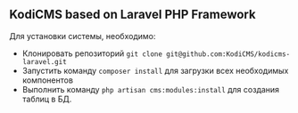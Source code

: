 ## KodiCMS based on Laravel PHP Framework

Для установки системы, необходимо:

 * Клонировать репозиторий `git clone git@github.com:KodiCMS/kodicms-laravel.git`
 * Запустить команду `composer install` для загрузки всех необходимых компонентов
 * Выполнить команду `php artisan cms:modules:install` для создания таблиц в БД.